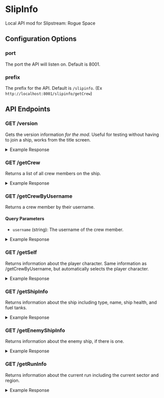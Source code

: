 # SlipInfo
 Local API mod for Slipstream: Rogue Space

## Configuration Options

### port

The port the API will listen on. Default is 8001.

### prefix

The prefix for the API. Default is `/slipinfo`. (Ex `http://localhost:8001/slipinfo/getCrew`)

## API Endpoints

### GET /version

Gets the version information _for the mod_. Useful for testing without having to join a ship, works from the title screen.

<details>
<summary>Example Response</summary>

```json
{ "version": "1.0.0.0" }
```

</details>

### GET /getCrew

Returns a list of all crew members on the ship.

<details>
<summary>Example Response</summary>

```json
{
    "crewList":[
        {
            "name":"MoSadie",
            "archetype":"hamster",
            "skin":"HamsterWildWest",
            "level":15,
            "xp":87661,
            "currentHealth":40.0,
            "maxHealth":40.0,
            "currentShields":0.0,
            "maxShields":40.0,
            "isCaptain":true,
            "isLocalPlayer":true
        },
        ...
    ]
}
```

</details>

### GET /getCrewByUsername

Returns a crew member by their username.


#### Query Parameters

- `username` (string): The username of the crew member.

<details>
<summary>Example Response</summary>

```json
{
    "crewmate":{
        "name":"MoSadie",
        "archetype":"hamster",
        "skin":"HamsterWildWest",
        "level":15,
        "xp":87661,
        "currentHealth":40.0,
        "maxHealth":40.0,
        "currentShields":0.0,
        "maxShields":40.0,
        "isCaptain":false,
        "isLocalPlayer":true
    }
}
```

</details>

### GET /getSelf

Returns information about the player character. Same information as /getCrewByUsername, but automatically selects the player character.

<details>
<summary>Example Response</summary>

```json
{
    "crewmate":{
        "name":"MoSadie",
        "archetype":"turtle",
        "skin":"TurtleWildWest",
        "level":3,
        "xp":1678,
        "currentHealth":50.0,
        "maxHealth":50.0,
        "currentShields":0.0,
        "maxShields":80.0,
        "isCaptain":false,
        "isLocalPlayer":true
    }
}
```
</details>

### GET /getShipInfo

Returns information about the ship including type, name, ship health, and fuel tanks.

<details>
<summary>Example Response</summary>

```json
{
    "maxHealth":11800.0,
    "minHealth":1888.0,
    "currentHealth":10180.333,
    "maxFuel":16,
    "currentFuel":6,
    "currentSalvage":0, //Note this may not be accurate if not the captain.
    "currentGems":72
}
```
</details>

### GET /getEnemyShipInfo

Returns information about the enemy ship, if there is one.

<details>
<summary>Example Response</summary>

```json
{
    "enemyShip":{
        "maxHealth":10868.0,
        "minHealth":0.0,
        "currentHealth":3053.50952,
        "name":"FUEL SPEEDER",
        "invaders":"None",
        "intel":"Automated fuel supply ship. Lightly armed but built for extreme speed.",
        "threatLevel":5,
        "cargoLevel":5,
        "speedLevel":10
    }
}
```

</details>

### GET /getRunInfo

Returns information about the current run including the current sector and region.

<details>
<summary>Example Response</summary>

Crew:

```json
{
    "region":null,
    "regionDescription":null,
    "sector":null,
    "runId":0
}
```

Captain:

```json
{
    "region":"PLUTO",
    "regionDescription":"Bleak, barren, and very cold. Two sectors, low threat; a good place to train new crew.",
    "sector":"PLUTO OUTSKIRTS",
    "runId":0
}
```

Between Runs:

```json
{
    "region":"Space",
    "regionDescription":"The vast expanse of space. Perfect place to plan the next adventure!",
    "sector":"The Void",
    "runId":-1
}
```
